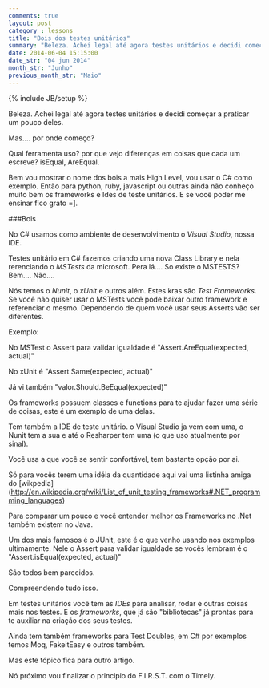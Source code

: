 ```yaml
---
comments: true
layout: post
category : lessons
title: "Bois dos testes unitários"
summary: "Beleza. Achei legal até agora testes unitários e decidi começar a praticar um pouco..."
date: 2014-06-04 15:15:00
date_str: "04 jun 2014"
month_str: "Junho"
previous_month_str: "Maio"
---
```

{% include JB/setup %}

Beleza. Achei legal até agora testes unitários e decidi começar a praticar um pouco deles.

Mas.... por onde começo?

Qual ferramenta uso? por que vejo diferenças em coisas que cada um escreve? isEqual, AreEqual.

Bem vou mostrar o nome dos bois a mais High Level, vou usar o C# como exemplo. Então para python, ruby, javascript ou outras ainda não conheço muito bem os frameworks e Ides de teste unitários. E se você poder me ensinar fico grato =].

###Bois

No C# usamos como ambiente de desenvolvimento o *Visual Studio*, nossa IDE.

Testes unitário em C# fazemos criando uma nova Class Library e nela rerenciando o *MSTests* da microsoft. Pera lá.... So existe o MSTESTS? Bem.... Não....

Nós temos o *Nunit*, o *xUnit* e outros além. Estes kras são *Test Frameworks*. Se você não quiser usar o MSTests você pode baixar outro framework e referenciar o mesmo. Dependendo de quem você usar seus Asserts vão ser diferentes.

Exemplo:

No MSTest o Assert para validar igualdade é "Assert.AreEqual(expected, actual)"

No xUnit é "Assert.Same(expected, actual)"

Já vi também "valor.Should.BeEqual(expected)"

Os frameworks possuem classes e functions para te ajudar fazer uma série de coisas, este é um exemplo de uma delas.

Tem também a IDE de teste unitário. o Visual Studio ja vem com uma, o Nunit tem a sua e até o Resharper tem uma (o que uso atualmente por sinal).

Você usa a que você se sentir confortável, tem bastante opção por ai.

Só para vocês terem uma idéia da quantidade aqui vai uma listinha amiga do [wikpedia] (http://en.wikipedia.org/wiki/List_of_unit_testing_frameworks#.NET_programming_languages)

Para comparar um pouco e você entender melhor os Frameworks no .Net também existem no Java. 

Um dos mais famosos é o JUnit, este é o que venho usando nos exemplos ultimamente. Nele o Assert para validar igualdade se vocês lembram é o "Assert.isEqual(expected, actual)"

São todos bem parecidos.

Compreendendo tudo isso.

Em testes unitários você tem as *IDEs* para analisar, rodar e outras coisas mais nos testes. E os *frameworks*, que já são "bibliotecas" já prontas para te auxiliar na criação dos seus testes.

Ainda tem também frameworks para Test Doubles, em C# por exemplos temos Moq, FakeitEasy e outros também.

Mas este tópico fica para outro artigo.

Nó próximo vou finalizar o principio do F.I.R.S.T. com o Timely.





